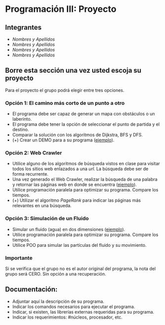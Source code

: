 # Programación III: Proyecto

## Integrantes
* *Nombres y Apellidos*
* *Nombres y Apellidos*
* *Nombres y Apellidos*
* *Nombres y Apellidos*

## Borre esta sección una vez usted escoja su proyecto

Para el proyecto el grupo podrá elegir entre tres opciones.

### Opción 1: El camino más corto de un punto a otro
* El programa debe ser capaz de generar un mapa con obstáculos o un laberinto.
* El programa debe tener la opción de seleccionar el punto de partida y el destino.
* Comparar la solución con los algoritmos de Dijkstra, BFS y DFS.
* (+) Crear un DEMO para a su programa ([ejemplo](https://www.youtube.com/watch?v=g024lzsknDo)).

### Opción 2: Web Crawler
* Utilice alguno de los algoritmos de búsqueda vistos en clase para visitar todos los sitios web enlazados a una *url*. La búsqueda debe ser de forma recurrente.
* Una vez generado el Web Crawler, realizar la búsqueda de una palabra y retornar las páginas web en donde se encuentra ([ejemplo](https://www.youtube.com/watch?v=PB89NCCjYMU)).
* Utilice programación paralela para optimizar su programa. Compare los tiempos.
* (+) Utilizar el algoritmo *PageRank* para indicar las páginas más relevantes en una búsqueda.  

### Opción 3: Simulación de un Fluido
* Simular un fluido (agua) en dos dimensiones ([ejemplo](https://www.youtube.com/watch?v=oSXLpElag4E)).
* Utilice programación paralela para optimizar su programa. Compare los tiempos.
* Utilice POO para simular las partículas del fluido y su movimiento.

### Importante
Si se verifica que el grupo no es el autor original del programa, la nota del grupo será CERO. Sin opción a una recuperación.

## Documentación:
* Adjuntar aquí la descripción de su programa.
* Indicar los comandos necesarios para ejecutar el programa.
* Indicar, si existen, las librerías externas requeridas para su programa.
* Indicar los requerimientos: #núcleos, procesador, etc.

